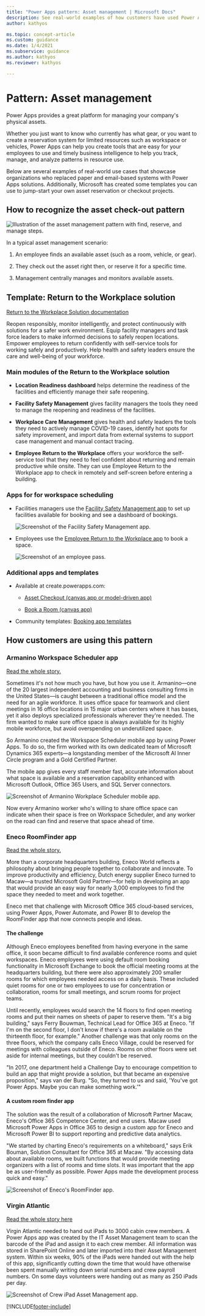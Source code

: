 ```yaml
---
title: "Power Apps pattern: Asset management | Microsoft Docs"
description: See real-world examples of how customers have used Power Apps to find, reserve, and manage assets such as meeting rooms, vehicles, and gear along with asset checkout, reservations, booking, and assignment.
author: kathyos

ms.topic: concept-article
ms.custom: guidance
ms.date: 1/4/2021
ms.subservice: guidance
ms.author: kathyos
ms.reviewer: kathyos

---
```

# Pattern: Asset management

<!--![Collage of asset management app screenshots.](media/asset-management-collage.jpg "Collage of asset management app screenshots")-->

Power Apps provides a great platform for managing your company's physical
assets.

Whether you just want to know who currently has what gear, or you want to
create a reservation system for limited resources such as workspace or vehicles,
Power Apps can help you create tools that are easy for your employees to use and timely business intelligence to help you track, manage, and analyze patterns in
resource use.

Below are several examples of real-world use cases that showcase organizations
who replaced paper and email-based systems with Power Apps solutions.
Additionally, Microsoft has created some templates you can use to jump-start your
own asset reservation or checkout projects.

## How to recognize the asset check-out pattern

![Illustration of the asset management pattern with find, reserve, and manage steps.](media/asset-management-illustration.png "Illustration of the asset management pattern with find, reserve, and manage steps")

In a typical asset management scenario:

1. An employee finds an available asset (such as a room, vehicle, or gear).

2. They check out the asset right then, or reserve it for a specific time.

3. Management centrally manages and monitors available assets.

## Template: Return to the Workplace solution

[Return to the Workplace Solution documentation](/dynamics365/industry/return-to-workplace/overview)

Reopen responsibly, monitor intelligently, and protect continuously with
solutions for a safer work environment. Equip facility managers and task force
leaders to make informed decisions to safely reopen locations. Empower employees
to return confidently with self-service tools for working safely and
productively. Help health and safety leaders ensure the care and well-being of
your workforce.

### Main modules of the Return to the Workplace solution

- **Location Readiness dashboard** helps determine the readiness of the
    facilities and efficiently manage their safe reopening.

- **Facility Safety Management** gives facility managers the tools they need
    to manage the reopening and readiness of the facilities.

- **Workplace Care Management** gives health and safety leaders the tools they
    need to actively manage COVID-19 cases, identify hot spots for safety
    improvement, and import data from external systems to support case
    management and manual contact tracing.

- **Employee Return to the Workplace** offers your workforce the self-service
    tool that they need to feel confident about returning and remain productive
    while onsite. They can use Employee Return to the Workplace app to check in
    remotely and self-screen before entering a building.

### Apps for for workspace scheduling

- Facilities managers use the [Facility Safety Management app](/dynamics365/industry/return-to-workplace/app-for-facility-manager) to set up facilities available for booking and see a dashboard of bookings.

  ![Screenshot of the Facility Safety Management app.](media/RTW-facility-safety-management-app.png "Screenshot of the Facility Safety Management app")

- Employees use the [Employee Return to the Workplace app](/dynamics365/industry/return-to-workplace/app-for-employee) to book a space.

  ![Screenshot of an employee pass.](media/RTW-facility-pass.png "Screenshot of a employee pass")

### Additional apps and templates

- Available at create.powerapps.com:

  - [Asset Checkout (canvas app or model-driven app)](https://powerusers.microsoft.com/t5/Community-App-Samples/Asset-Checkout-Microsoft-sample/td-p/43221#)

  - [Book a Room (canvas app)](https://make.preview.powerapps.com/environments/839eace6-59ab-4243-97ec-a5b8fcc104e4/search?q=book%20a%20room)

- Community templates: [Booking app templates](https://powerusers.microsoft.com/t5/forums/searchpage/tab/message?filter=location&q=booking&noSynonym=false&location=forum-board:AppFeedbackGallery&collapse_discussion=true)

## How customers are using this pattern

### Armanino Workspace Scheduler app

[Read the whole story.](https://customers.microsoft.com/story/786165-armanino-partner-professional-services-power-apps)

Sometimes it's not how much you have, but how you use it. Armanino—one of the 20
largest independent accounting and business consulting firms in the United
States—is caught between a traditional office model and the need for an
agile workforce. It uses office space for teamwork and client meetings in 16
office locations in 15 major urban centers where it has bases, yet it also
deploys specialized professionals wherever they're needed. The firm wanted to
make sure office space is always available for its highly mobile workforce, but
avoid overspending on underutilized space.

So Armanino created the Workspace Scheduler mobile app by using Power Apps. To do
so, the firm worked with its own dedicated team of Microsoft Dynamics 365 experts—a
longstanding member of the Microsoft AI Inner Circle program and a Gold
Certified Partner.

The mobile app gives every staff member fast, accurate information about what space is available and a reservation capability enhanced with Microsoft Outlook, Office 365 Users, and
SQL Server connectors.

![Screenshot of Armanino Workplace Scheduler mobile app.](media/armanino-mobile-app.png "Screenshot of Armanino Workplace Scheduler mobile app")

Now every Armanino worker who's willing to share office space can indicate when their
space is free on Workspace Scheduler, and any worker on the road can find and
reserve that space ahead of time.

### Eneco RoomFinder app

[Read the whole story.](https://customers.microsoft.com/story/eneco-power-and-utilities-powerapps)

More than a corporate headquarters building, Eneco World reflects a philosophy
about bringing people together to collaborate and innovate. To improve
productivity and efficiency, Dutch energy supplier Eneco turned to Macaw—a
trusted Microsoft Gold Partner—for help in developing an app that would provide
an easy way for nearly 3,000 employees to find the space they needed to meet and
work together.

Eneco met that challenge with Microsoft Office 365 cloud-based services, using
Power Apps, Power Automate, and Power BI to develop the RoomFinder app that now connects
people and ideas.

#### The challenge

Although Eneco employees benefited from having everyone in the same office, it
soon became difficult to find available conference rooms and quiet workspaces.
Eneco employees were using default room booking functionality in Microsoft
Exchange to book the official meeting rooms at the headquarters building, but
there were also approximately 200 smaller rooms for which employees needed access
on a daily basis. These included quiet rooms for one or two employees to
use for concentration or collaboration, rooms for small meetings, and scrum rooms for project teams.

Until recently, employees would search the 14 floors to find open meeting rooms
and put their names on sheets of paper to reserve them. "It's a big building,"
says Ferry Bouwman, Technical Lead for Office 365 at Eneco. "If I'm on the
second floor, I don't know if there's a room available on the thirteenth floor,
for example." Another challenge was that only rooms on the three floors, which
the company calls Eneco Village, could be reserved for meetings with colleagues
outside of Eneco. Rooms on other floors were set aside for internal meetings,
but they couldn't be reserved.

"In 2017, one department held a Challenge Day to encourage competition to build
an app that might provide a solution, but that became an expensive proposition,"
says van der Burg. "So, they turned to us and said, 'You've got Power Apps.
Maybe you can make something work.'"

#### A custom room finder app

The solution was the result of a collaboration of Microsoft Partner Macaw,
Eneco's Office 365 Competence Center, and end users. Macaw used Microsoft Power
Apps in Office 365 to design a custom app for Eneco and Microsoft Power BI to
support reporting and predictive data analytics.

"We started by charting Eneco's requirements on a whiteboard," says Erik Bouman,
Solution Consultant for Office 365 at Macaw. "By accessing data about available
rooms, we built functions that would provide meeting organizers with a list of
rooms and time slots. It was important that the app be as user-friendly as
possible. Power Apps made the development process quick and easy."

![Screenshot of Eneco's RoomFinder app.](media/eneco-room-finder-app.jpg "Screenshot of Eneco's RoomFinder app")

### Virgin Atlantic

[Read the whole story
here](https://powerapps.microsoft.com/blog/virgin-atlantic-drives-agile-wins-for-mobile-workforce-with-the-power-platform/)

Virgin Atlantic needed to hand out iPads to 3000 cabin crew members. A Power
Apps app was created by the IT Asset Management team to scan the barcode of the
iPad and assign it to each crew member. All information was stored in SharePoint
Online and later imported into their Asset Management system. Within six weeks,
90% of the iPads were handed out with the help of this app, significantly
cutting down the time that would have otherwise been spent manually writing down
serial numbers and crew payroll numbers. On some days volunteers were handing
out as many as 250 iPads per day.

![Screenshot of Crew iPad Asset Management app.](media/virgin-atlantic-crew-ipad-app.png "Screenshot of Crew iPad Asset Management app")


[!INCLUDE[footer-include](../../includes/footer-banner.md)]
